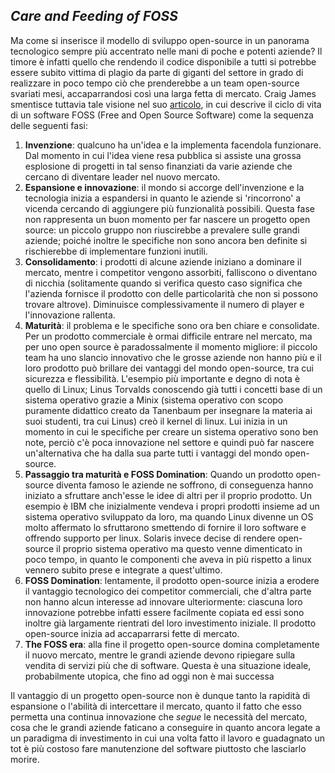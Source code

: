 ## _Care and Feeding of FOSS_

Ma come si inserisce il modello di sviluppo open-source in un panorama tecnologico sempre più accentrato nelle mani di poche e potenti aziende? Il timore è infatti quello che rendendo il codice disponibile a tutti si potrebbe essere subito vittima di plagio da parte di giganti del settore in grado di realizzare in poco tempo ciò che prenderebbe a un team open-source svariati mesi, accaparrandosi così una larga fetta di mercato. Craig James smentisce tuttavia tale visione nel suo [articolo](https://web.archive.org/web/20081015010505/http://www.moonviewscientific.com/essays/software_lifecycle.htm), in cui descrive il ciclo di vita di un software FOSS (Free and Open Source Software) come la sequenza delle seguenti fasi:

1. __Invenzione__: qualcuno ha un'idea e la implementa facendola funzionare.
Dal momento in cui l'idea viene resa pubblica si assiste una grossa esplosione di progetti in tal senso finanziati da varie aziende che cercano di diventare leader nel nuovo mercato.
2. __Espansione e innovazione__: il mondo si accorge dell'invenzione e la tecnologia inizia a espandersi in quanto le aziende si 'rincorrono' a vicenda cercando di aggiungere più funzionalità possibili. Questa fase non rappresenta un buon momento per far nascere un progetto open source: un piccolo gruppo non riuscirebbe a prevalere sulle grandi aziende; poiché inoltre le specifiche non sono ancora ben definite si rischierebbe di implementare funzioni inutili.
3. __Consolidamento__: i prodotti di alcune aziende iniziano a dominare il mercato, mentre i competitor vengono assorbiti, falliscono o diventano di nicchia (solitamente quando si verifica questo caso significa che l'azienda fornisce il prodotto con delle particolarità che non si possono trovare altrove). Diminuisce complessivamente il numero di player e l'innovazione rallenta.
4. __Maturità__: il problema e le specifiche sono ora ben chiare e consolidate. Per un prodotto commerciale è ormai difficile entrare nel mercato, ma per uno open source è paradossalmente il momento migliore: il piccolo team ha uno slancio innovativo che le grosse aziende non hanno più e il loro prodotto può brillare dei vantaggi del mondo open-source, tra cui sicurezza e flessibilità. L'esempio più importante e degno di nota è quello di Linux; Linus Torvalds conoscendo già tutti i concetti base di un sistema operativo grazie a Minix (sistema operativo con scopo puramente didattico creato da Tanenbaum per insegnare la materia ai suoi studenti, tra cui Linus) creò il kernel di linux. Lui inizia in un momento in cui le specifiche per creare un sistema operativo sono ben note, perciò c'è poca innovazione nel settore e quindi può far nascere un'alternativa che ha dalla sua parte tutti i vantaggi del mondo open-source.
5. __Passaggio tra maturità e FOSS Domination__: Quando un prodotto open-source diventa famoso le aziende ne soffrono, di conseguenza hanno iniziato a sfruttare anch'esse le idee di altri per il proprio prodotto. Un esempio è IBM che inizialmente vendeva i propri prodotti insieme ad un sistema operativo sviluppato da loro, ma quando Linux divenne un OS molto affermato lo sfruttarono smettendo di fornire il loro software e offrendo supporto per linux. Solaris invece decise di rendere open-source il proprio sistema operativo ma questo venne dimenticato in poco tempo, in quanto le componenti che aveva in più rispetto a linux vennero subito prese e integrate a quest'ultimo. 
6. __FOSS Domination__: lentamente, il prodotto open-source inizia a erodere il vantaggio tecnologico dei competitor commerciali, che d'altra parte non hanno alcun interesse ad innovare ulteriormente: ciascuna loro innovazione potrebbe infatti essere facilmente copiata ed essi sono inoltre già largamente rientrati del loro investimento iniziale. Il prodotto open-source inizia ad accaparrarsi fette di mercato.
7. __The FOSS era__: alla fine il progetto open-source domina completamente il nuovo mercato, mentre le grandi aziende devono ripiegare sulla vendita di servizi più che di software. Questa è una situazione ideale, probabilmente utopica, che fino ad oggi non è mai successa

Il vantaggio di un progetto open-source non è dunque tanto la rapidità di espansione o l'abilità di intercettare il mercato, quanto il fatto che esso permetta una continua innovazione che _segue_ le necessità del mercato, cosa che le grandi aziende faticano a conseguire in quanto ancora legate a un paradigma di investimento in cui una volta fatto il lavoro e guadagnato un tot è più costoso fare manutenzione del software piuttosto che lasciarlo morire.